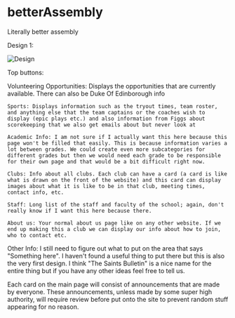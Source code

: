 # betterAssembly
Literally better assembly

Design 1:

![Design](https://github.com/l-God-l/betterAssembly/blob/master/Design%201%20(James).jpg)

Top buttons:

Volunteering Opportunities: Displays the opportunities that are currently available. There can also be Duke Of Edinborough info

    Sports: Displays information such as the tryout times, team roster, and anything else that the team captains or the coaches wish to display (epic plays etc.) and also information from Figgs about scorekeeping that we also get emails about but never look at

    Academic Info: I am not sure if I actually want this here because this page won't be filled that easily. This is because information varies a lot between grades. We could create even more subcategories for different grades but then we would need each grade to be responsible for their own page and that would be a bit difficult right now.

    Clubs: Info about all clubs. Each club can have a card (a card is like what is drawn on the front of the website) and this card can display images about what it is like to be in that club, meeting times, contact info, etc.

    Staff: Long list of the staff and faculty of the school; again, don't really know if I want this here because there.

    About us: Your normal about us page like on any other website. If we end up making this a club we can display our info about how to join, who to contact etc.
    
Other Info:
I still need to figure out what to put on the area that says "Something here". I haven't found a useful thing to put there but this is also the very first design. I think "The Saints Bulletin" is a nice name for the entire thing but if you have any other ideas feel free to tell us.

Each card on the main page will consist of announcements that are made by everyone. These announcements, unless made by some super high authority, will require review before put onto the site to prevent random stuff appearing for no reason.
